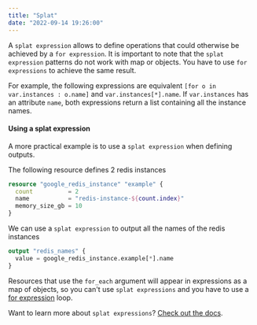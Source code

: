 ```yaml
---
title: "Splat"
date: "2022-09-14 19:26:00"
---
```


A `splat expression` allows to define operations that could otherwise be achieved by a `for expression`.
It is important to note that the `splat expression` patterns do not work with map or objects. You have to use `for expressions` to achieve the same result.

For example, the following expressions are equivalent `[for o in var.instances : o.name]` and `var.instances[*].name`.
If `var.instances` has an attribute `name`, both expressions return a list containing all the instance names.


#### Using a splat expression

A more practical example is to use a `splat expression` when defining outputs.

The following resource defines 2 redis instances

```terraform
resource "google_redis_instance" "example" {
  count          = 2
  name           = "redis-instance-${count.index}"
  memory_size_gb = 10
}
```

We can use a `splat expression` to output all the names of the redis instances

```terraform
output "redis_names" {
  value = google_redis_instance.example[*].name
}
```

Resources that use the `for_each` argument will appear in expressions as a map of objects, so you can't use `splat expressions` and you have to use a [for expression](../for) loop.

Want to learn more about `splat expressions`? [Check out the docs](https://www.terraform.io/language/expressions/splat).

